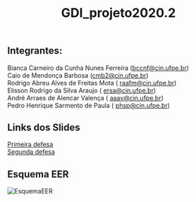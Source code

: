 <html>
  <body>
    <header>
      <h1>GDI_projeto2020.2</h1>
    </header>
    <h2>Integrantes:</h2>
    <p> Bianca Carneiro da Cunha Nunes Ferreira (<a href="mailto:bccnf@cin.ufpe.br">bccnf@cin.ufpe.br</a>)<br>
      Caio de Mendonça Barbosa (<a href="mailto:cmb2@cin.ufpe.br">cmb2@cin.ufpe.br</a>)<br>
      Rodrigo Abreu Alves de Freitas Mota ( <a href="mailto:raafm@cin.ufpe.br">raafm@cin.ufpe.br</a>)<br>
      Elisson Rodrigo da Silva Araujo ( <a href="mailto:ersa@cin.ufpe.br">ersa@cin.ufpe.br</a>)<br>
      André Arraes de Alencar Valença ( <a href="mailto:aaav@cin.ufpe.br">aaav@cin.ufpe.br</a>)<br>
      Pedro Henrique Sarmento de Paula ( <a href="mailto:phsp@cin.ufpe.br">phsp@cin.ufpe.br</a>)<br>
    </p>
    <h2>Links dos Slides</h2>
    <p>  
      <a href="https://docs.google.com/presentation/d/1ukphXlbhtCCrfMCaW3fWd24BapA3g1a0Knf5MKH9tsc/edit?usp=sharing" target="_blank">Primeira defesa</a><br>
      <a href="https://docs.google.com/presentation/d/1g0kEkb4plu76ai025nZn1Q5iHnpbMWM64Mz9eN-uBRI/edit?usp=sharing" target="_blank">Segunda defesa</a>
    </p>
    <h2>Esquema EER</h2>
    <img src="https://github.com/BiancaCarneiro/GDI_projeto2020.2/blob/main/Projeto%20L%C3%B3gico:Conceitual/EsquemaEERCase.PNG?raw=true" alt="EsquemaEER">
  </body>
</html>
